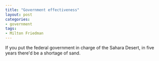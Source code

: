 ```yaml
---
title: "Government effectiveness"
layout: post
categories:
- government
tags:
- Milton Friedman
---
```


If you put the federal government in charge of the Sahara Desert, in five years there'd be a shortage of sand.